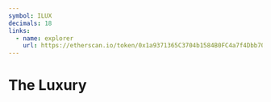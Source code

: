 ```yaml
---
symbol: ILUX
decimals: 18
links:
  - name: explorer
    url: https://etherscan.io/token/0x1a9371365C3704b1584B0FC4a7f4Dbb70AB14d2d
---
```


# The Luxury

